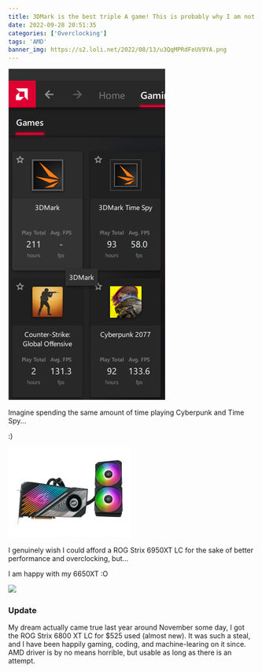 ```yaml
---
title: 3DMark is the best triple A game! This is probably why I am not a hardcore gamer
date: 2022-09-28 20:51:35
categories: ['Overclocking']
tags: 'AMD'
banner_img: https://s2.loli.net/2022/08/13/u3QqMPRdFeUV9YA.png
---
```


![image-20220928205350463](game-stats/image-20220928205350463.png)

Imagine spending the same amount of time playing Cyberpunk and Time Spy...

:)

![6950XT $1000+](game-stats/w250.png)

I genuinely wish I could afford a ROG Strix 6950XT LC for the sake of better performance and overclocking, but...

I am happy with my 6650XT :O

![](https://dlcdnwebimgs.asus.com/files/media/C586897F-1BD7-4A48-B800-992702DC3C1F/v1/img/kv-cover.png)

### Update
My dream actually came true last year around November some day, I got the ROG Strix 6800 XT LC for $525 used (almost new).
It was such a steal, and I have been happily gaming, coding, and machine-learing on it since.
AMD driver is by no means horrible, but usable as long as there is an attempt.
